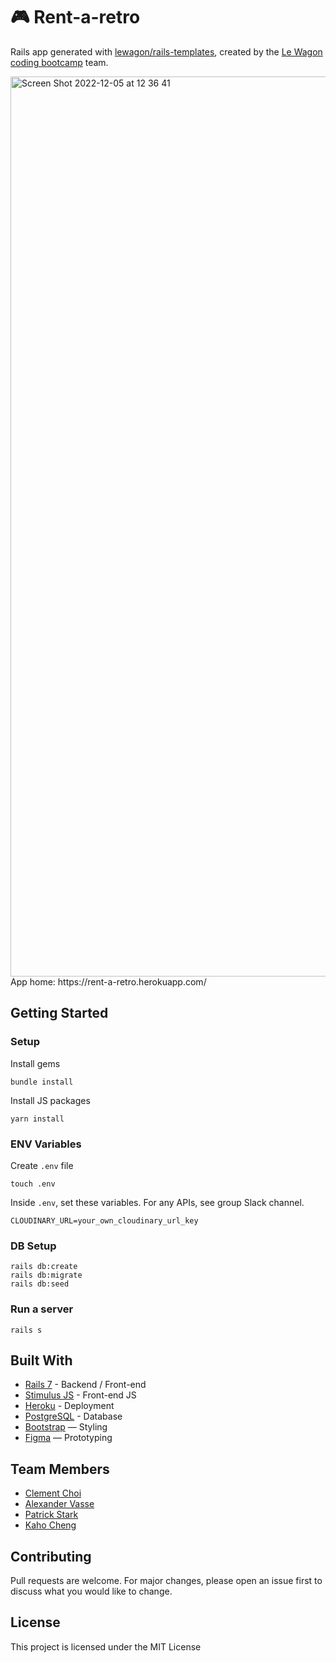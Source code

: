 # 🎮 Rent-a-retro

Rails app generated with [lewagon/rails-templates](https://github.com/lewagon/rails-templates), created by the [Le Wagon coding bootcamp](https://www.lewagon.com) team.

<img width="1440" alt="Screen Shot 2022-12-05 at 12 36 41" src="https://user-images.githubusercontent.com/46878585/205544106-31c121e9-e0c9-4899-b0a8-bda6a3ad65df.png">
App home: https://rent-a-retro.herokuapp.com/

## Getting Started
### Setup

Install gems
```
bundle install
```
Install JS packages
```
yarn install
```

### ENV Variables
Create `.env` file
```
touch .env
```
Inside `.env`, set these variables. For any APIs, see group Slack channel.
```
CLOUDINARY_URL=your_own_cloudinary_url_key
```

### DB Setup
```
rails db:create
rails db:migrate
rails db:seed
```

### Run a server
```
rails s
```

## Built With
- [Rails 7](https://guides.rubyonrails.org/) - Backend / Front-end
- [Stimulus JS](https://stimulus.hotwired.dev/) - Front-end JS
- [Heroku](https://heroku.com/) - Deployment
- [PostgreSQL](https://www.postgresql.org/) - Database
- [Bootstrap](https://getbootstrap.com/) — Styling
- [Figma](https://www.figma.com) — Prototyping

## Team Members
- [Clement Choi](https://www.linkedin.com/in/clement-choi-hk55/)
- [Alexander Vasse](https://www.linkedin.com/in/alexandervasse)
- [Patrick Stark](https://www.linkedin.com/in/patrick-stark)
- [Kaho Cheng](https://www.linkedin.com/in/ka-ho-cheng-19584b223)

## Contributing
Pull requests are welcome. For major changes, please open an issue first to discuss what you would like to change.

## License
This project is licensed under the MIT License
